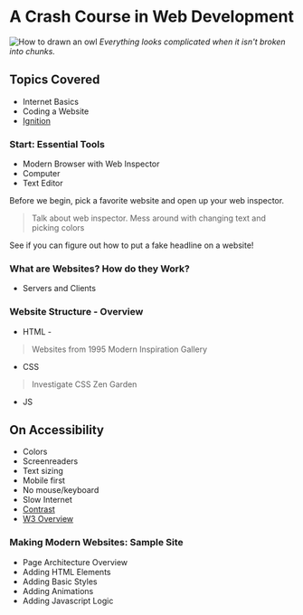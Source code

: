 # A Crash Course in Web Development

![How to drawn an owl](http://snag.gy/Z2Spu.jpg)
_Everything looks complicated when it isn't broken into chunks._

## Topics Covered

- Internet Basics
- Coding a Website
- [Ignition] 

### Start: Essential Tools
+ Modern Browser with Web Inspector
+ Computer
+ Text Editor

Before we begin, pick a favorite website and open up your web inspector. 

> Talk about web inspector. Mess around with changing text and picking colors

See if you can figure out how to put a fake headline on a website! 

### What are Websites? How do they Work?
+ Servers and Clients

### Website Structure - Overview
+ HTML -
> Websites from 1995
> Modern Inspiration Gallery
+ CSS
> Investigate CSS Zen Garden
+ JS

## On Accessibility 
+ Colors
+ Screenreaders
+ Text sizing
+ Mobile first
+ No mouse/keyboard
+ Slow Internet
+ [Contrast](http://contrast-finder.tanaguru.com/)
+ [W3 Overview](https://www.quotes.uk.com/web-design/accessibility.php)

### Making Modern Websites: Sample Site
+ Page Architecture Overview
+ Adding HTML Elements
+ Adding Basic Styles
+ Adding Animations
+ Adding Javascript Logic

[Additions]: (http://cameronyick.us/resources)
[ignition]: https://github.com/hydrosquall/sparky-website-tutorial/blob/master/course-notes/ignition.md